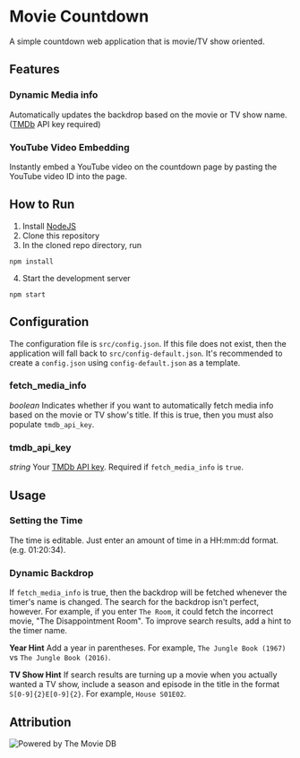 # Movie Countdown
A simple countdown web application that is movie/TV show oriented.

## Features
### Dynamic Media info
Automatically updates the backdrop based on the movie or TV show name. ([TMDb](https://www.themoviedb.org) API key required)
### YouTube Video Embedding
Instantly embed a YouTube video on the countdown page by pasting the YouTube video ID into the page.

## How to Run
1. Install [NodeJS](https://nodejs.org)
2. Clone this repository
3. In the cloned repo directory, run
```
npm install
```
4. Start the development server
```
npm start
```

## Configuration
The configuration file is `src/config.json`. If this file does not exist, then the application will fall back to `src/config-default.json`.
It's recommended to create a `config.json` using `config-default.json` as a template.

### fetch_media_info
*boolean*
Indicates whether if you want to automatically fetch media info based on the movie or TV show's title. If this is true, then you must also populate `tmdb_api_key`.

### tmdb_api_key
*string*
Your [TMDb API key](https://www.themoviedb.org/faq/api). Required if `fetch_media_info` is `true`.

## Usage

### Setting the Time
The time is editable. Just enter an amount of time in a HH:mm:dd format. (e.g. 01:20:34).

### Dynamic Backdrop
If `fetch_media_info` is true, then the backdrop will be fetched whenever the timer's name is changed. The search for the backdrop isn't perfect, however. For example, if you enter `The Room`, it could fetch the incorrect movie, "The Disappointment Room". To improve search results, add a hint to the timer name.

**Year Hint**
Add a year in parentheses. For example, `The Jungle Book (1967)` vs `The Jungle Book (2016)`.

**TV Show Hint**
If search results are turning up a movie when you actually wanted a TV show, include a season and episode in the title in the format `S[0-9]{2}E[0-9]{2}`. For example, `House S01E02`.

## Attribution
![Powered by The Movie DB](https://www.themoviedb.org/assets/static_cache/bb45549239e25f1770d5f76727bcd7c0/images/v4/logos/408x161-powered-by-rectangle-blue.png)
